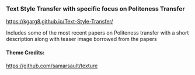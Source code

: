 ### Text Style Transfer with specific focus on Politeness Transfer

https://kgarg8.github.io/Text-Style-Transfer/

Includes some of the most recent papers on Politeness transfer with a short description along with teaser image borrowed from the papers

#### Theme Credits:

https://github.com/samarsault/texture
